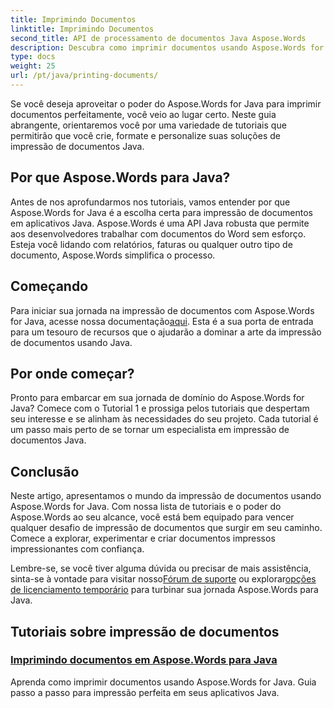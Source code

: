 ```yaml
---
title: Imprimindo Documentos
linktitle: Imprimindo Documentos
second_title: API de processamento de documentos Java Aspose.Words
description: Descubra como imprimir documentos usando Aspose.Words for Java com nossa lista abrangente de tutoriais. Aprenda a criar, formatar e personalizar suas soluções de impressão de documentos Java.
type: docs
weight: 25
url: /pt/java/printing-documents/
---
```


Se você deseja aproveitar o poder do Aspose.Words for Java para imprimir documentos perfeitamente, você veio ao lugar certo. Neste guia abrangente, orientaremos você por uma variedade de tutoriais que permitirão que você crie, formate e personalize suas soluções de impressão de documentos Java. 

## Por que Aspose.Words para Java?

Antes de nos aprofundarmos nos tutoriais, vamos entender por que Aspose.Words for Java é a escolha certa para impressão de documentos em aplicativos Java. Aspose.Words é uma API Java robusta que permite aos desenvolvedores trabalhar com documentos do Word sem esforço. Esteja você lidando com relatórios, faturas ou qualquer outro tipo de documento, Aspose.Words simplifica o processo.

## Começando

 Para iniciar sua jornada na impressão de documentos com Aspose.Words for Java, acesse nossa documentação[aqui](https://reference.aspose.com/words/java/). Esta é a sua porta de entrada para um tesouro de recursos que o ajudarão a dominar a arte da impressão de documentos usando Java.

## Por onde começar?

Pronto para embarcar em sua jornada de domínio do Aspose.Words for Java? Comece com o Tutorial 1 e prossiga pelos tutoriais que despertam seu interesse e se alinham às necessidades do seu projeto. Cada tutorial é um passo mais perto de se tornar um especialista em impressão de documentos Java.

## Conclusão

Neste artigo, apresentamos o mundo da impressão de documentos usando Aspose.Words for Java. Com nossa lista de tutoriais e o poder do Aspose.Words ao seu alcance, você está bem equipado para vencer qualquer desafio de impressão de documentos que surgir em seu caminho. Comece a explorar, experimentar e criar documentos impressos impressionantes com confiança.

 Lembre-se, se você tiver alguma dúvida ou precisar de mais assistência, sinta-se à vontade para visitar nosso[Fórum de suporte](https://forum.aspose.com/) ou explorar[opções de licenciamento temporário](https://purchase.aspose.com/temporary-license/) para turbinar sua jornada Aspose.Words para Java.

## Tutoriais sobre impressão de documentos
### [Imprimindo documentos em Aspose.Words para Java](./printing-documents/)
Aprenda como imprimir documentos usando Aspose.Words for Java. Guia passo a passo para impressão perfeita em seus aplicativos Java.